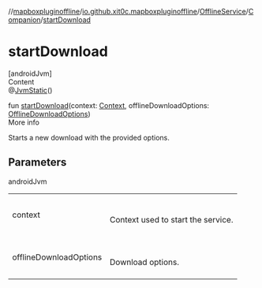 //[mapboxpluginoffline](../../../../index.md)/[io.github.xit0c.mapboxpluginoffline](../../index.md)/[OfflineService](../index.md)/[Companion](index.md)/[startDownload](start-download.md)



# startDownload  
[androidJvm]  
Content  
@[JvmStatic](https://kotlinlang.org/api/latest/jvm/stdlib/kotlin.jvm/-jvm-static/index.html)()  
  
fun [startDownload](start-download.md)(context: [Context](https://developer.android.com/reference/kotlin/android/content/Context.html), offlineDownloadOptions: [OfflineDownloadOptions](../../../io.github.xit0c.mapboxpluginoffline.model/-offline-download-options/index.md))  
More info  


Starts a new download with the provided options.



## Parameters  
  
androidJvm  
  
| | |
|---|---|
| <a name="io.github.xit0c.mapboxpluginoffline/OfflineService.Companion/startDownload/#android.content.Context#io.github.xit0c.mapboxpluginoffline.model.OfflineDownloadOptions/PointingToDeclaration/"></a>context| <a name="io.github.xit0c.mapboxpluginoffline/OfflineService.Companion/startDownload/#android.content.Context#io.github.xit0c.mapboxpluginoffline.model.OfflineDownloadOptions/PointingToDeclaration/"></a><br><br>Context used to start the service.<br><br>|
| <a name="io.github.xit0c.mapboxpluginoffline/OfflineService.Companion/startDownload/#android.content.Context#io.github.xit0c.mapboxpluginoffline.model.OfflineDownloadOptions/PointingToDeclaration/"></a>offlineDownloadOptions| <a name="io.github.xit0c.mapboxpluginoffline/OfflineService.Companion/startDownload/#android.content.Context#io.github.xit0c.mapboxpluginoffline.model.OfflineDownloadOptions/PointingToDeclaration/"></a><br><br>Download options.<br><br>|
  
  



